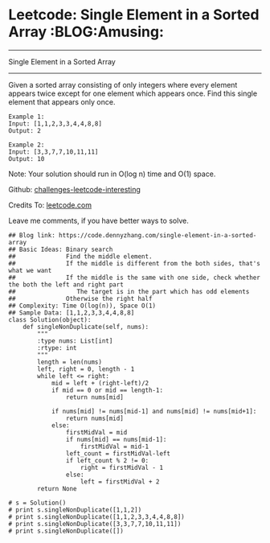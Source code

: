 # Leetcode: Single Element in a Sorted Array     :BLOG:Amusing:


---

Single Element in a Sorted Array  

---

Given a sorted array consisting of only integers where every element appears twice except for one element which appears once. Find this single element that appears only once.  

    Example 1:
    Input: [1,1,2,3,3,4,4,8,8]
    Output: 2

    Example 2:
    Input: [3,3,7,7,10,11,11]
    Output: 10

Note: Your solution should run in O(log n) time and O(1) space.  

Github: [challenges-leetcode-interesting](https://github.com/DennyZhang/challenges-leetcode-interesting/tree/master/single-element-in-a-sorted-array)  

Credits To: [leetcode.com](https://leetcode.com/problems/single-element-in-a-sorted-array/description/)  

Leave me comments, if you have better ways to solve.  

    ## Blog link: https://code.dennyzhang.com/single-element-in-a-sorted-array
    ## Basic Ideas: Binary search
    ##              Find the middle element.
    ##              If the middle is different from the both sides, that's what we want
    ##              If the middle is the same with one side, check whether the both the left and right part
    ##                 The target is in the part which has odd elements
    ##              Otherwise the right half
    ## Complexity: Time O(log(n)), Space O(1)
    ## Sample Data: [1,1,2,3,3,4,4,8,8]
    class Solution(object):
        def singleNonDuplicate(self, nums):
            """
            :type nums: List[int]
            :rtype: int
            """
            length = len(nums)
            left, right = 0, length - 1
            while left <= right:
                mid = left + (right-left)/2
                if mid == 0 or mid == length-1:
                    return nums[mid]
    
                if nums[mid] != nums[mid-1] and nums[mid] != nums[mid+1]:
                    return nums[mid]
                else:
                    firstMidVal = mid
                    if nums[mid] == nums[mid-1]:
                        firstMidVal = mid-1
                    left_count = firstMidVal-left
                    if left_count % 2 != 0:
                        right = firstMidVal - 1
                    else:
                        left = firstMidVal + 2
            return None
    
    # s = Solution()
    # print s.singleNonDuplicate([1,1,2])
    # print s.singleNonDuplicate([1,1,2,3,3,4,4,8,8])
    # print s.singleNonDuplicate([3,3,7,7,10,11,11])
    # print s.singleNonDuplicate([])